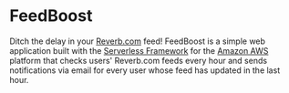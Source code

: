 # FeedBoost

Ditch the delay in your [Reverb.com](https://reverb.com/) feed! FeedBoost is a simple web application built with the [Serverless Framework](https://serverless.com/) for the [Amazon AWS](https://aws.amazon.com/) platform that checks users' Reverb.com feeds every hour and sends notifications via email for every user whose feed has updated in the last hour.
